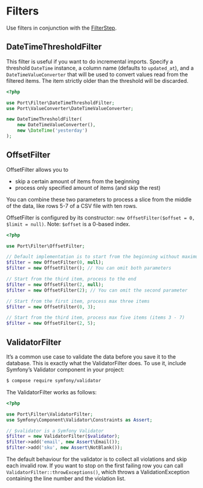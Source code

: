 # Filters

Use filters in conjunction with the [FilterStep](workflow.md#filterstep).

## DateTimeThresholdFilter

This filter is useful if you want to do incremental imports. Specify a threshold
`DateTime` instance, a column name (defaults to `updated_at`), and a
`DateTimeValueConverter` that will be used to convert values read from the
filtered items. The item strictly older than the threshold will be discarded.

```php
<?php

use Port\Filter\DateTimeThresholdFilter;
use Port\ValueConverter\DateTimeValueConverter;

new DateTimeThresholdFilter(
    new DateTimeValueConverter(),
    new \DateTime('yesterday')
);
```

## OffsetFilter

OffsetFilter allows you to

* skip a certain amount of items from the beginning
* process only specified amount of items (and skip the rest)

You can combine these two parameters to process a slice from the middle of the
data, like rows 5-7 of a CSV file with ten rows.

OffsetFilter is configured by its constructor:
`new OffsetFilter($offset = 0, $limit = null)`. Note: `$offset` is a 0-based index.

```php
<?php

use Port\Filter\OffsetFilter;

// Default implementation is to start from the beginning without maximum count
$filter = new OffsetFilter(0, null);
$filter = new OffsetFilter(); // You can omit both parameters

// Start from the third item, process to the end
$filter = new OffsetFilter(2, null);
$filter = new OffsetFilter(2); // You can omit the second parameter

// Start from the first item, process max three items
$filter = new OffsetFilter(0, 3);

// Start from the third item, process max five items (items 3 - 7)
$filter = new OffsetFilter(2, 5);
```

## ValidatorFilter

It’s a common use case to validate the data before you save it to the database.
This is exactly what the ValidatorFilter does. To use it, include Symfony’s 
Validator component in your project:

```bash
$ compose require symfony/validator
```

The ValidatorFilter works as follows:

```php
<?php

use Port\Filter\ValidatorFilter;
use Symfony\Component\Validator\Constraints as Assert;

// $validator is a Symfony Validator
$filter = new ValidatorFilter($validator);
$filter->add('email', new Assert\Email());
$filter->add('sku', new Assert\NotBlank());
```

The default behaviour for the validator is to collect all violations and skip 
each invalid row. If you want to stop on the first failing row you can call 
`ValidatorFilter::throwExceptions()`, which throws a ValidationException 
containing the line number and the violation list.
